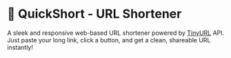# 🔗 QuickShort - URL Shortener

A sleek and responsive web-based URL shortener powered by [TinyURL](https://tinyurl.com) API. Just paste your long link, click a button, and get a clean, shareable URL instantly!
